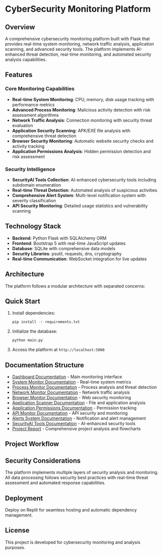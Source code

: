 
# CyberSecurity Monitoring Platform

## Overview

A comprehensive cybersecurity monitoring platform built with Flask that provides real-time system monitoring, network traffic analysis, application scanning, and advanced security tools. The platform implements AI-enhanced threat detection, real-time monitoring, and automated security analysis capabilities.

## Features

### Core Monitoring Capabilities
- **Real-time System Monitoring**: CPU, memory, disk usage tracking with performance metrics
- **Advanced Process Monitoring**: Malicious activity detection with risk assessment algorithms
- **Network Traffic Analysis**: Connection monitoring with security threat evaluation
- **Application Security Scanning**: APK/EXE file analysis with comprehensive threat detection
- **Browser Security Monitoring**: Automatic website security checks and activity tracking
- **Application Permissions Analysis**: Hidden permission detection and risk assessment

### Security Intelligence
- **SecurityAI Tools Collection**: AI-enhanced cybersecurity tools including subdomain enumeration
- **Real-time Threat Detection**: Automated analysis of suspicious activities
- **Comprehensive Alert System**: Multi-level notification system with severity classification
- **API Security Monitoring**: Detailed usage statistics and vulnerability scanning

## Technology Stack

- **Backend**: Python Flask with SQLAlchemy ORM
- **Frontend**: Bootstrap 5 with real-time JavaScript updates
- **Database**: SQLite with comprehensive data models
- **Security Libraries**: psutil, requests, dns, cryptography
- **Real-time Communication**: WebSocket integration for live updates

## Architecture

The platform follows a modular architecture with separated concerns:
 
 

## Quick Start

1. Install dependencies:
   ```bash
   pip install -r requirements.txt
   ```

2. Initialize the database:
   ```bash
   python main.py
   ```

3. Access the platform at `http://localhost:5000`

## Documentation Structure

- [Dashboard Documentation](dashboard.md) - Main monitoring interface
- [System Monitor Documentation](system-monitor.md) - Real-time system metrics
- [Process Monitor Documentation](process-monitor.md) - Process analysis and threat detection
- [Network Monitor Documentation](network-monitor.md) - Network traffic analysis
- [Browser Monitor Documentation](browser-monitor.md) - Web security monitoring
- [Application Scanner Documentation](app-scanner.md) - File and application analysis
- [Application Permissions Documentation](app-permissions.md) - Permission tracking
- [API Monitor Documentation](api-monitor.md) - API security and monitoring
- [Alerts System Documentation](alerts.md) - Notification and alert management
- [SecurityAI Tools Documentation](security-ai-scan.md) - AI-enhanced security tools
- [Project Report](report.md) - Comprehensive project analysis and flowcharts

## Project Workflow

 

## Security Considerations

The platform implements multiple layers of security analysis and monitoring. All data processing follows security best practices with real-time threat assessment and automated response capabilities.

## Deployment

Deploy on Replit for seamless hosting and automatic dependency management.

## License

This project is developed for cybersecurity monitoring and analysis purposes.
